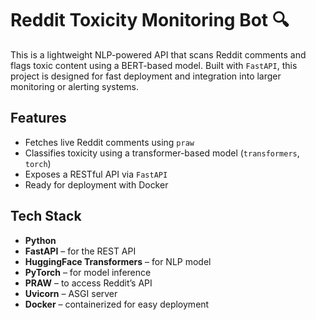 # Reddit Toxicity Monitoring Bot 🔍

This is a lightweight NLP-powered API that scans Reddit comments and flags toxic content using a BERT-based model. Built with `FastAPI`, this project is designed for fast deployment and integration into larger monitoring or alerting systems.

## Features

- Fetches live Reddit comments using `praw`
- Classifies toxicity using a transformer-based model (`transformers`, `torch`)
- Exposes a RESTful API via `FastAPI`
- Ready for deployment with Docker

## Tech Stack

- **Python**
- **FastAPI** – for the REST API
- **HuggingFace Transformers** – for NLP model
- **PyTorch** – for model inference
- **PRAW** – to access Reddit’s API
- **Uvicorn** – ASGI server
- **Docker** – containerized for easy deployment
